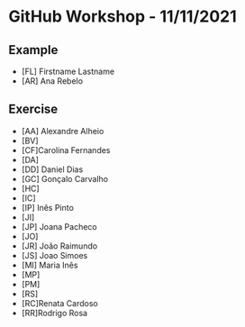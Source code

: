 # GitHub Workshop - 11/11/2021

## Example

- [FL] Firstname Lastname
- [AR] Ana Rebelo

## Exercise

- [AA] Alexandre Alheio
- [BV]
- [CF]Carolina Fernandes
- [DA]
- [DD] Daniel Dias
- [GC] Gonçalo Carvalho
- [HC]
- [IC]
- [IP] Inês Pinto
- [JI]
- [JP] Joana Pacheco
- [JO]
- [JR] João Raimundo
- [JS] Joao Simoes
- [MI] Maria Inês
- [MP]
- [PM]
- [RS]
- [RC]Renata Cardoso
- [RR]Rodrigo Rosa

